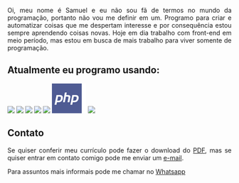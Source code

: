 
<div align="justify">
<p>Oi, meu nome é Samuel e eu não sou fã de termos no mundo da programação, portanto não vou me definir em um. Programo para criar e automatizar coisas que me despertam interesse e por consequência estou sempre aprendendo coisas novas. Hoje em dia trabalho com front-end em meio período, mas estou em busca de mais trabalho para viver somente de programação.
  
<h2>Atualmente eu programo usando:</h2>
  <div>
    <a href="#"><img src="https://user-images.githubusercontent.com/104655361/233168228-8967edc0-684a-48d5-98cc-14c27352980d.png"/></a>
    <a href="#"><img src="https://user-images.githubusercontent.com/104655361/233167102-cac1e4b4-d18a-4b2d-b7f8-79572897ad87.png"/></a>
    <a href="#"><img src="https://user-images.githubusercontent.com/104655361/233167670-806f10c2-66b4-4668-857f-11dda92a2a64.png"/></a>
    <a href="#"><img src="https://user-images.githubusercontent.com/104655361/233165698-2bc87014-202f-47a2-98b8-421b3374b9dd.png"/></a>
    <a href="#"><img src="https://user-images.githubusercontent.com/104655361/233163881-5bb129be-8e58-4a51-b550-555c50f7754c.png"/></a>
    <a href="#"><img src="https://github.com/Guaxininho/Codecraft/blob/8e33c3f915f1bca32e994d8ecfe4933469f80f21/Imagens/nse.png"/></a>
    <a href="#"><img src="https://user-images.githubusercontent.com/104655361/233164487-2360d6b5-0dff-49d4-ac8a-8c653a7c303f.png"/></a>
    
  </div>
  
<h2>Contato</h2>
  <p>Se quiser conferir meu currículo pode fazer o download do <a href="https://github.com/Guaxininho/Guaxininho/files/11876507/Curriculo%2BSamuel%2BCavalcanti%2BRodrigues%2B-%2BFullstack.2.pdf" download>PDF</a>, mas se quiser entrar em contato comigo pode me enviar um <a href="mailto: samuelcavalcantimg@gmail.com">e-mail</a>.</p>
    <p>Para assuntos mais informais pode me chamar no <a href="https://api.whatsapp.com/send?phone=5532999383387">Whatsapp</a></p>
  
</div>


